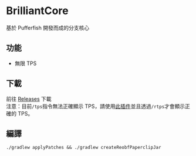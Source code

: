 # BrilliantCore
基於 Pufferfish 開發而成的分支核心
## 功能
- 無限 TPS
## 下載
前往 [Releases](https://github.com/MagicTeaMC/BrilliantCore/releases) 下載  
注意：目前`/tps`指令無法正確顯示 TPS，請使用[此插件](https://cdn.discordapp.com/attachments/1038992705432326185/1130734974983753878/TPSDisplay-1.0.0-SNAPSHOT.jar)並且透過`/rtps`才會顯示正確的 TPS。
## 編譯
```
./gradlew applyPatches && ./gradlew createReobfPaperclipJar
```
